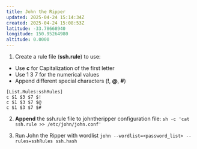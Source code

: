 ```yaml
---
title: John the Ripper
updated: 2025-04-24 15:14:34Z
created: 2025-04-24 15:08:53Z
latitude: -33.78668940
longitude: 150.95264980
altitude: 0.0000
---
```


1. Create a rule file (**ssh.rule**) to use:
- Use **c** for Capitalization of the first letter
- Use 1 3 7 for the numerical values
- Append different special characters (**!**, **@**, **#**)
```
[List.Rules:sshRules]
c $1 $3 $7 $!
c $1 $3 $7 $@
c $1 $3 $7 $#
```

2. **Append** the ssh.rule file to johntheripper configuration file:
`sh -c 'cat ssh.rule >> /etc/john/john.conf'`

3. Run John the Ripper with wordlist
`john --wordlist=<password_list> --rules=sshRules ssh.hash`
